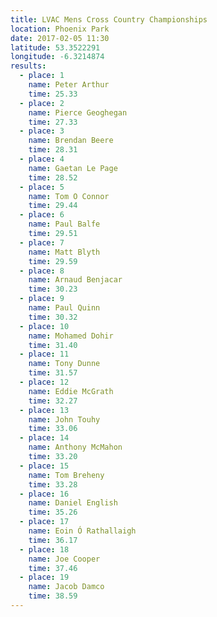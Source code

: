 ```yaml
---
title: LVAC Mens Cross Country Championships
location: Phoenix Park
date: 2017-02-05 11:30
latitude: 53.3522291
longitude: -6.3214874
results:
  - place: 1
    name: Peter Arthur
    time: 25.33
  - place: 2
    name: Pierce Geoghegan
    time: 27.33
  - place: 3
    name: Brendan Beere
    time: 28.31
  - place: 4
    name: Gaetan Le Page
    time: 28.52
  - place: 5
    name: Tom O Connor
    time: 29.44
  - place: 6
    name: Paul Balfe
    time: 29.51
  - place: 7
    name: Matt Blyth
    time: 29.59
  - place: 8
    name: Arnaud Benjacar
    time: 30.23
  - place: 9
    name: Paul Quinn
    time: 30.32
  - place: 10
    name: Mohamed Dohir
    time: 31.40
  - place: 11
    name: Tony Dunne
    time: 31.57
  - place: 12
    name: Eddie McGrath
    time: 32.27
  - place: 13
    name: John Touhy
    time: 33.06
  - place: 14
    name: Anthony McMahon
    time: 33.20
  - place: 15
    name: Tom Breheny
    time: 33.28
  - place: 16
    name: Daniel English
    time: 35.26
  - place: 17
    name: Eoin Ó Rathallaigh
    time: 36.17
  - place: 18
    name: Joe Cooper
    time: 37.46
  - place: 19
    name: Jacob Damco
    time: 38.59
---
```

